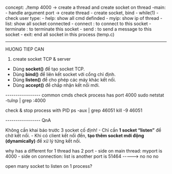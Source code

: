 
concept:
    ./temp 4000 -> create a thread and create socket on thread
-main:
    - handle argument port -> create thread
	- create socket, bind
	- while(1)
		- check user type:
            - help: show all cmd definded
            - myip: show ip of thread
            - list: show all socket connected
            - connect <ip> <port>: to connect to this socket
            - terminate <ip> <port>: to terminate this socket
            - send <ip> <port> <message>: to send a message to this socket
            - exit: end all socket in this process (temp.c)

-----------------
HUONG TIEP CAN

1. create socket TCP & server
- Dùng **socket()** để tạo socket TCP.
- Dùng **bind()** để liên kết socket với cổng chỉ định.
- Dùng **listen()** để cho phép các máy khác kết nối.
- Dùng **accept()** để chấp nhận kết nối mới.


----------------- common cmds
check process has port 4000
    sudo netstat -tulnp | grep :4000

check & stop process with PID
    ps -aux | grep 46051
    kill -9 46051

----------------- QnA

Không cần khai báo trước 3 socket cố định!
    - Chỉ cần **1 socket “listen”** để chờ kết nối.
    - Khi có client kết nối đến, **tạo thêm socket mới động (dynamically)** để xử lý từng kết nối.

why has a different for 1 thread has 2 port
    - side on main thread: myport is 4000
    - side on connection: list is another port is 51464
    -----> no no no

open many socket to listen on 1 process?
